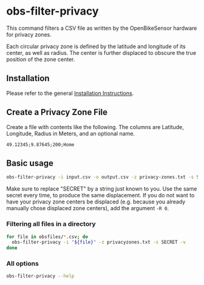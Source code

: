 # obs-filter-privacy

This command filters a CSV file as written by the OpenBikeSensor hardware for
privacy zones.

Each circular privacy zone is defined by the latitude and longitude of its
center, as well as radius.  The center is further displaced to obscure the true
position of the zone center.

## Installation

Please refer to the general [Installation Instructions](../README.md).

## Create a Privacy Zone File

Create a file with contents like the following. The columns are Latitude,
Longitude, Radius in Meters, and an optional name.

```csv
49.12345;9.87645;200;Home
```

## Basic usage

```bash
obs-filter-privacy -i input.csv -o output.csv -z privacy-zones.txt -s SECRET 
```

Make sure to replace "SECRET" by a string just known to you. Use the same
secret every time, to produce the same displacement. If you do not want to
have your privacy zone centers be displaced (e.g. because you already manually
chose displaced zone centers), add the argument `-R 0`.

### Filtering all files in a directory

```bash
for file in obsfiles/*.csv; do 
  obs-filter-privacy -i "${file}" -z privacyzones.txt -s SECRET -v
done
```
 
### All options
    
```bash
obs-filter-privacy --help
```
